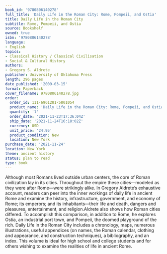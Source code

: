 ```yaml
---
book_id: '9780806140278'
full_title: 'Daily Life in the Roman City: Rome, Pompeii, and Ostia'
title: Daily Life in the Roman City
subtitle: Rome, Pompeii, and Ostia
source: Bookshelf
owned: true
isbn: '9780806140278'
language:
- English
topics:
- Classical History / Classical Civilisation
- Social & Cultural History
authors:
- Gregory S. Aldrete
publisher: University of Oklahoma Press
length: 296 pages
date_published: '2009-03-15'
format: Paperback
cover_filename: 9780806140278.jpg
order:
  order_id: 111-6961281-5801054
  product_name: 'Daily Life in the Roman City: Rome, Pompeii, and Ostia'
  quantity: '1'
  order_date: '2021-11-23T17:36:04Z'
  ship_date: '2021-11-24T16:18:02Z'
  currency: USD
  unit_price: '24.95'
  product_condition: New
  location: New York
purchase_date: '2021-11-24'
location: New York
theme: ancient history
status: plan to read
type: book
---
```

Although most Romans lived outside urban centers, the core of Roman civilization lay in its cities. Throughout the empire these cities—modeled as they were after Rome—were strikingly alike. In Gregory Aldrete’s exhaustive account, readers can peer into the inner workings of daily life in ancient Rome and examine the history, infrastructure, government, and economy of Rome; its emperors; and its inhabitants—their life and death, dangers and pleasures, entertainment, and religion.Aldrete also shows how Roman cities differed. To accomplish this comparison, in addition to Rome, he explores Ostia, an industrial port town, and Pompeii, the doomed playground of the rich. Daily Life in the Roman City includes a chronology, maps, numerous illustrations, useful appendices (on names, the Roman calendar, clothing and appearance, and construction techniques), a bibliography, and an index.
This volume is ideal for high school and college students and for others wishing to examine the realities of life in ancient Rome.
